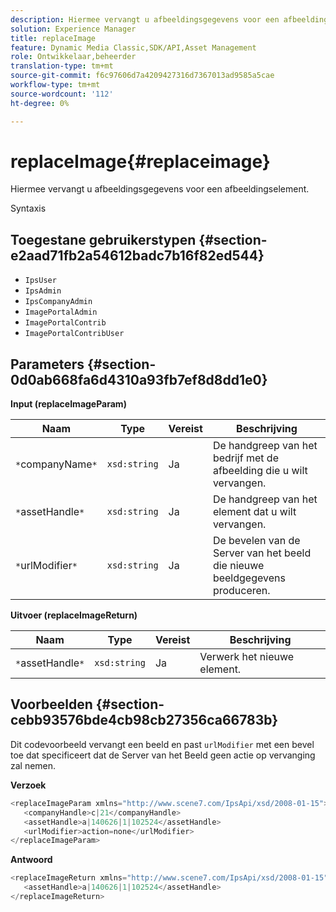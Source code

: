 ```yaml
---
description: Hiermee vervangt u afbeeldingsgegevens voor een afbeeldingselement.
solution: Experience Manager
title: replaceImage
feature: Dynamic Media Classic,SDK/API,Asset Management
role: Ontwikkelaar,beheerder
translation-type: tm+mt
source-git-commit: f6c97606d7a4209427316d7367013ad9585a5cae
workflow-type: tm+mt
source-wordcount: '112'
ht-degree: 0%

---
```



# replaceImage{#replaceimage}

Hiermee vervangt u afbeeldingsgegevens voor een afbeeldingselement.

Syntaxis

## Toegestane gebruikerstypen {#section-e2aad71fb2a54612badc7b16f82ed544}

* `IpsUser`
* `IpsAdmin`
* `IpsCompanyAdmin`
* `ImagePortalAdmin`
* `ImagePortalContrib`
* `ImagePortalContribUser`

## Parameters {#section-0d0ab668fa6d4310a93fb7ef8d8dd1e0}

**Input (replaceImageParam)**

| Naam | Type | Vereist | Beschrijving |
|---|---|---|---|
| `*`companyName`*` | `xsd:string` | Ja | De handgreep van het bedrijf met de afbeelding die u wilt vervangen. |
| `*`assetHandle`*` | `xsd:string` | Ja | De handgreep van het element dat u wilt vervangen. |
| `*`urlModifier`*` | `xsd:string` | Ja | De bevelen van de Server van het beeld die nieuwe beeldgegevens produceren. |

**Uitvoer (replaceImageReturn)**

| Naam | Type | Vereist | Beschrijving |
|---|---|---|---|
| `*`assetHandle`*` | `xsd:string` | Ja | Verwerk het nieuwe element. |

## Voorbeelden {#section-cebb93576bde4cb98cb27356ca66783b}

Dit codevoorbeeld vervangt een beeld en past `urlModifier` met een bevel toe dat specificeert dat de Server van het Beeld geen actie op vervanging zal nemen.

**Verzoek**

```java
<replaceImageParam xmlns="http://www.scene7.com/IpsApi/xsd/2008-01-15">
   <companyHandle>c|21</companyHandle>
   <assetHandle>a|140626|1|102524</assetHandle>
   <urlModifier>action=none</urlModifier>
</replaceImageParam>
```

**Antwoord**

```java
<replaceImageReturn xmlns="http://www.scene7.com/IpsApi/xsd/2008-01-15">
   <assetHandle>a|140626|1|102524</assetHandle>
</replaceImageReturn>
```


